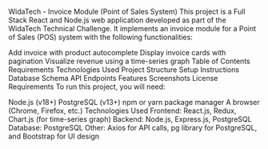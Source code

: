 WidaTech - Invoice Module (Point of Sales System)
This project is a Full Stack React and Node.js web application developed as part of the WidaTech Technical Challenge. It implements an invoice module for a Point of Sales (POS) system with the following functionalities:

Add invoice with product autocomplete
Display invoice cards with pagination
Visualize revenue using a time-series graph
Table of Contents
Requirements
Technologies Used
Project Structure
Setup Instructions
Database Schema
API Endpoints
Features
Screenshots
License
Requirements
To run this project, you will need:

Node.js (v18+)
PostgreSQL (v13+)
npm or yarn package manager
A browser (Chrome, Firefox, etc.)
Technologies Used
Frontend: React.js, Redux, Chart.js (for time-series graph)
Backend: Node.js, Express.js, PostgreSQL
Database: PostgreSQL
Other: Axios for API calls, pg library for PostgreSQL, and Bootstrap for UI design